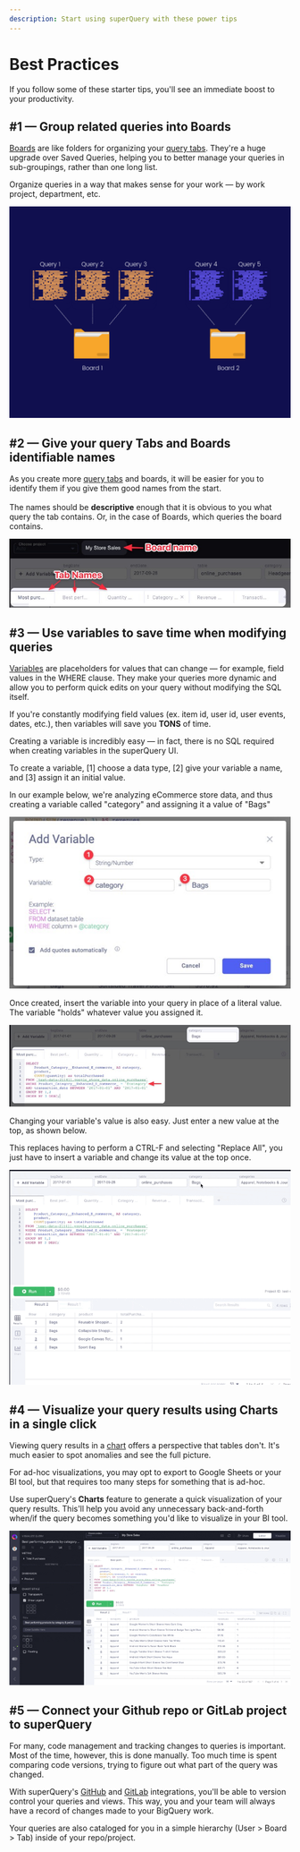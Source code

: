 ```yaml
---
description: Start using superQuery with these power tips
---
```


# Best Practices

If you follow some of these starter tips, you'll see an immediate boost to your productivity.

## #1 &mdash; Group related queries into Boards

[Boards](../superquery-editor/organizing-queries.md) are like folders for organizing your [query tabs](../superquery-editor/query-tabs.md). They're a huge upgrade over Saved Queries, helping you to better manage your queries in sub-groupings, rather than one long list.

Organize queries in a way that makes sense for your work &mdash; by work project, department, etc.

<!-- markdownlint-disable-next-line -->
![](../.gitbook/assets/image.png)

## #2 &mdash; Give your query Tabs and Boards identifiable names

As you create more [query tabs](../superquery-editor/query-tabs.md) and boards, it will be easier for you to identify them if you give them good names from the start.\
&#x20;\
The names should be **descriptive** enough that it is obvious to you what query the tab contains. Or, in the case of Boards, which queries the board contains.

<!-- markdownlint-disable-next-line -->
![](../.gitbook/assets/BoardTabName.png)

## #3 &mdash; Use variables to save time when modifying queries

[Variables](../superquery-editor/variables.md) are placeholders for values that can change &mdash; for example, field values in the WHERE clause. They make your queries more dynamic and allow you to perform quick edits on your query without modifying the SQL itself.

If you're constantly modifying field values (ex. item id, user id, user events, dates, etc.), then variables will save you **TONS** of time.

Creating a variable is incredibly easy &mdash; in fact, there is no SQL required when creating variables in the superQuery UI.

To create a variable, \[1] choose a data type,  \[2] give your variable a name, and \[3] assign it an initial value.&#x20;

In our example below, we're analyzing eCommerce store data, and thus creating a variable called "category" and assigning it a value of "Bags"

<!-- markdownlint-disable-next-line -->
![](../.gitbook/assets/VariablesSetup.png)

Once created, insert the variable into your query in place of a literal value. The variable "holds" whatever value you assigned it.

<!-- markdownlint-disable-next-line -->
![](<../.gitbook/assets/CleanShot 2021-02-22 at 10.46.53.png>)

Changing your variable's value is also easy. Just enter a new value at the top, as shown below.&#x20;

This replaces having to perform a CTRL-F and selecting "Replace All", you just have to insert a variable and change its value at the top once.

![Changing a variable's value](../.gitbook/assets/ChangeVariable.gif)

## #4 &mdash; Visualize your query results using Charts in a single click

Viewing query results in a [chart](../superquery-editor/charts.md) offers a perspective that tables don't. It's much easier to spot anomalies and see the full picture.

For ad-hoc visualizations, you may opt to export to Google Sheets or your BI tool, but that requires too many steps for something that is ad-hoc.

Use superQuery's **Charts** feature to generate a quick visualization of your query results. This'll help you avoid any unnecessary back-and-forth when/if the query becomes something you'd like to visualize in your BI tool.

<!-- markdownlint-disable-next-line -->
![](../.gitbook/assets/ChartsSQ.gif)

## #5 &mdash; Connect your Github repo or GitLab project to superQuery

For many, code management and tracking changes to queries is important. Most of the time, however, this is done manually. Too much time is spent comparing code versions, trying to figure out what part of the query was changed.

With superQuery's [GitHub](../git-integrations/connect-github-org.md) and [GitLab](../git-integrations/connect-gitlab.md) integrations, you'll be able to version control your queries and views. This way, you and your team will always have a record of changes made to your BigQuery work.

Your queries are also cataloged for you in a simple hierarchy (User > Board > Tab) inside of your repo/project.

